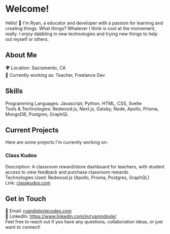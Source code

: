 # Welcome!
Hello! 👋 I'm Ryan, a educator and developer with a passion for learning and creating things. What things?  Whatever I think is cool at the momement, really.  I enjoy dabbling in new technologies and trying new things to help out myself or others.
 
## About Me
🌍 Location: Sacramento, CA<br>
💼 Currently working as: Teacher, Freelance Dev

## Skills
Programming Languages: Javascript, Python, HTML, CSS, Svelte<br>
Tools & Technologies: Redwood.js, Next.js, Gatsby, Node, Apollo, Prisma, MongoDB, Postgres, GraphQL

## Current Projects
Here are some projects I'm currently working on:

### Class Kudos
Description: A classroom reward/store dashboard for teachers, with student access to view feedback and purchase classroom rewards.<br>
Technologies Used: Redwood.js (Apollo, Prisma, Postgres, GraphQL)<br>
Link: [classkudos.com](https://www.classkudos.com)

## Get in Touch
📧 Email: <ryan@doylecodes.com><br>
💼 LinkedIn: <https://www.linkedin.com/in/ryanmdoyle/><br>
Feel free to reach out if you have any questions, collaboration ideas, or just want to connect!

<!--
**ryanmdoyle/ryanmdoyle** is a ✨ _special_ ✨ repository because its `README.md` (this file) appears on your GitHub profile.

Here are some ideas to get you started:

- 🔭 I’m currently working on ...
- 🌱 I’m currently learning ...
- 👯 I’m looking to collaborate on ...
- 🤔 I’m looking for help with ...
- 💬 Ask me about ...
- 📫 How to reach me: ...
- 😄 Pronouns: ...
- ⚡ Fun fact: ...
-->
